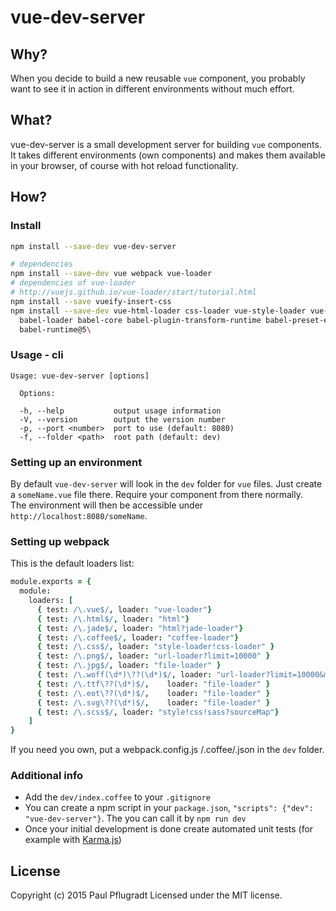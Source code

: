 # vue-dev-server

## Why?

When you decide to build a new reusable `vue` component, you probably want to see it in action in different environments without much effort.

## What?

vue-dev-server is a small development server for building `vue` components. It takes different environments (own components) and makes them available in your browser, of course with hot reload functionality.

## How?

### Install

```sh
npm install --save-dev vue-dev-server

# dependencies
npm install --save-dev vue webpack vue-loader
# dependencies of vue-loader
# http://vuejs.github.io/vue-loader/start/tutorial.html
npm install --save vueify-insert-css
npm install --save-dev vue-html-loader css-loader vue-style-loader vue-hot-reload-api\
  babel-loader babel-core babel-plugin-transform-runtime babel-preset-es2015\
  babel-runtime@5\
```

### Usage - cli

```
Usage: vue-dev-server [options]

  Options:

  -h, --help           output usage information
  -V, --version        output the version number
  -p, --port <number>  port to use (default: 8080)
  -f, --folder <path>  root path (default: dev)
```

### Setting up an environment

By default `vue-dev-server` will look in the `dev` folder for `vue` files.
Just create a `someName.vue` file there. Require your component from there normally.  
The environment will then be accessible under `http://localhost:8080/someName`.

### Setting up webpack

This is the default loaders list:
```coffee
module.exports = {
  module:
    loaders: [
      { test: /\.vue$/, loader: "vue-loader"}
      { test: /\.html$/, loader: "html"}
      { test: /\.jade$/, loader: "html?jade-loader"}
      { test: /\.coffee$/, loader: "coffee-loader"}
      { test: /\.css$/, loader: "style-loader!css-loader" }
      { test: /\.png$/, loader: "url-loader?limit=10000" }
      { test: /\.jpg$/, loader: "file-loader" }
      { test: /\.woff(\d*)\??(\d*)$/, loader: "url-loader?limit=10000&mimetype=application/font-woff" }
      { test: /\.ttf\??(\d*)$/,    loader: "file-loader" }
      { test: /\.eot\??(\d*)$/,    loader: "file-loader" }
      { test: /\.svg\??(\d*)$/,    loader: "file-loader" }
      { test: /\.scss$/, loader: "style!css!sass?sourceMap"}
    ]
}
```
If you need you own, put a webpack.config.js /.coffee/.json in the `dev` folder.

### Additional info

 - Add the `dev/index.coffee` to your `.gitignore`  
 - You can create a npm script in your `package.json`, `"scripts": {"dev": "vue-dev-server"}`. The you can call it by `npm run dev`
 - Once your initial development is done create automated unit tests (for example with [Karma.js](https://karma-runner.github.io/))


## License
Copyright (c) 2015 Paul Pflugradt
Licensed under the MIT license.
